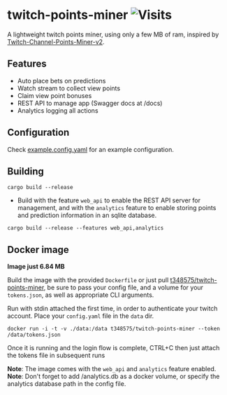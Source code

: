 # twitch-points-miner ![Visits](https://nkvnu62257.execute-api.ap-south-1.amazonaws.com/production?repo=twitch-points-miner)

A lightweight twitch points miner, using only a few MB of ram, inspired by [Twitch-Channel-Points-Miner-v2](https://github.com/rdavydov/Twitch-Channel-Points-Miner-v2).

## Features
* Auto place bets on predictions
* Watch stream to collect view points
* Claim view point bonuses
* REST API to manage app (Swagger docs at /docs)
* Analytics logging all actions

## Configuration
Check [example.config.yaml](example.config.yaml) for an example configuration.

## Building
```
cargo build --release
```

* Build with the feature `web_api` to enable the REST API server for management, and with the `analytics` feature to enable storing points and prediction information in an sqlite database.
```
cargo build --release --features web_api,analytics
```

## Docker image
**Image just 6.84 MB**

Build the image with the provided `Dockerfile` or just pull [t348575/twitch-points-miner](https://hub.docker.com/r/t348575/twitch-points-miner), be sure to pass your config file, and a volume for your `tokens.json`, as well as appropriate CLI arguments.

Run with stdin attached the first time, in order to authenticate your twitch account. Place your `config.yaml` file in the `data` dir.
```
docker run -i -t -v ./data:/data t348575/twitch-points-miner --token /data/tokens.json
```
Once it is running and the login flow is complete, CTRL+C then just attach the tokens file in subsequent runs

**Note**: The image comes with the `web_api` and `analytics` feature enabled.
**Note**: Don't forget to add /analytics.db as a docker volume, or specify the analytics database path in the config file.
